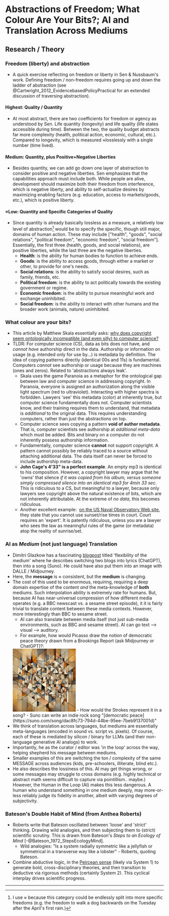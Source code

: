 # Abstractions of Freedom; What Colour Are Your Bits?; AI and Translation Across Mediums

##  Research / Theory

### Freedom (liberty) and abstraction

- A quick exercise reflecting on freedom or liberty in Sen & Nussbaum's work. Defining freedom / non-freedom requires going up and down the ladder of abstraction (see @Cartwright_2012_EvidencebasedPolicyPractical for an extended discussion of traversing abstraction).
#### Highest: Quality / Quantity

- At most abstract, there are two coefficients for freedom or agency as understood by Sen. Life quantity (longevity) and life quality (life states accessible during time). Between the two, the quality budget abstracts far more complexity (health, political action, economic, cultural, etc.). Compared to longevity, which is measured ≈losslessly with a single number (time lived).

#### Medium: Quantity, plus Positive+Negative Liberties

- Besides quantity, we can add go down one layer of abstraction to consider positive and negative liberties. Sen emphasizes that the capabilities approach must include both. While people are alive, development should maximize both their freedom from interference, which is negative liberty, and ability to self-actualize desires by maximizing enabling factors (e.g. education, access to markets/goods, etc.), which is positive liberty.

#### ≈Low: Quantity and Specific Categories of Quality

- Since quantity is already basically lossless as a measure, a relatively low level of abstraction[^1] would be to specify the specific, though still major, domains of human action. These may include ["health", "goods", "social relations", "political freedom", "economic freedom", "social freedom"]. Essentially, the first three (health, goods, and social relations), are positive liberties, while the last three are the negative liberties.
	- **Health**: is the ability for human bodies to function to achieve ends.
	- **Goods**: is the ability to access goods, through either a market or other, to provide for one's needs.
	- **Social relations**: is the ability to satisfy social desires, such as family, friends, etc.
	- **Political freedom**: is the ability to act politically towards the existing government or regime.
	- **Economic freedom**: is the ability to pursue meaningful work and exchange uninhibited.
	- **Social freedom**: is the ability to interact with other humans and the broader work (animals, nature) uninhibited.

[^1]: I use ≈ because this category could be endlessly split into more specific freedoms (e.g. the freedom to walk a dog backwards on the Tuesday after the April's first rain.)

### What colour are your bits? 

- This article by Matthew Skala essentially asks: [why does copyright seem ontologically incompatible (and even silly) to computer science?](https://ansuz.sooke.bc.ca/entry/23)
- TLDR: For computer science (CS), data as bits does not have, and *cannot have* authorship direct in the data. Authorship or information on usage (e.g. intended only for use by...) is metadata by definition. The idea of copying patterns directly (identical 00s and 11s) is fundamental. Computers *cannot* see authorship or usage because they are machines (ones and zeros). Related to 'abstractions always leak'.
	- Skala uses the game Paranoia as a metaphor for the ontological gap between law and computer science in addressing copyright. In Paranoia, everyone is assigned an authorization along the visible light spectrum (red to ultraviolet). Interacting with higher spectra is forbidden. Lawyers 'see' this metadata (color) at inherently true, but computer science fundamentally does not. Computer scientists know, and their training requires them to understand, that metadata is *additional* to the original data. This requires understanding computers, rather than just the abstractions on top.
	- Computer science sees copying a pattern **void of author metadata**. That is, computer scientists see authorship at *additional meta-data* which must be added. Bits and binary on a computer do not inherently possess authorship information. 
	- Fundamentally, computer science **cannot** not support copyright. A pattern cannot possibly be reliably traced to a source without attaching additional data. The data itself can never be forced to include authorship meta-data. 
	- **John Cage's 4'33" is a perfect example**. An empty mp3 is identical to his composition. However, a copyright lawyer may argue that he 'owns' that silence *if it was copied from his album, versus someone simply compressed silence into an identical mp3 for 4min 33 sec*. This is ridiculous to a CS, but meaningful to a lawyer, because only lawyers see copyright above the natural existence of bits, which are not inherently attributable. At the extreme of *no data*, this becomes ridiculous.
	- Another excellent example:  [on the US Naval Observatory Web site](http://aa.usno.navy.mil/faq/docs/lawyers.html), they state that you cannot use sunset/rise times in court. Court requires an 'expert'. It is patently ridiculous, unless you are a lawyer who sees the law as meaningful rules of the game (or metadata) atop the reality of sunrise/set.
### AI as *Medium* (not just language) Translation

- Dimitri Glazkow has a fascinating  [blogpost](https://whatdimitrilearned.substack.com/p/2024-04-01) titled 'flexibility of the medium' where he describes switching two blogs into lyrics (ChatGPT), then into a song (Suno). He could have also put them into an image with DALLE / Midjourney.
- Here, the **message** is ≈ consistent, but the **medium** is changing.
- The cost of this used to be enormous, requiring, requiring a deep domain expertise of the content *and* the meta-knowledge of **both** mediums. Such interpolation ability is extremely rate for humans. But, because AI has near-universal compression of how different media operates (e.g. a BBC newscast vs. a sesame street episode), it it is fairly trivial to translate content between these media contexts. However, more interestingly than BBC to sesame street. 
	- AI can also translate between media itself (not just sub-media environments, such as BBC and sesame street). AI can go text --> visual --> auditory. 
	- For example, how would Picasso draw the notion of democratic peace theory drawn from a Brookings Report (ask Midjourney or ChatGPT)?:
	<img src="assets/demo_peace_cubist.png" width="200" alt="demo_peace_cubist.png" />
	- How would the Strokes represent it in a song? - Suno can write an indie rock song "[democratic peace](https://suno.com/song/dac8fc73-794d-44be-95ee-7beb9137001d)"
- We think of translation across languages, but mediums are essentially meta-languages (encoded in sound vs. script vs. pixels). Of course, each of these is mediated by silicon / binary for LLMs (and their non-language generative AI analogs) to work.
- Importantly, he as the curator / editor was 'in the loop' across the way, helping shepherd his message between mediums.
- Smaller examples of this are switching the ton / complexity of the same MESSAGE across audiences (kids, pre-schoolers, illiterate, blind etc.). 
- He also describes the lossiness of this. AI may get things wrong, or some messages may struggle to cross domains (e.g. highly technical or abstract math seems difficult to capture via pointillism.. maybe.) However, the Human in the Loop (AI) makes this less dangerous. A human who understand something in one medium deeply, may more-or-less reliably judge its fidelity in another, albeit with varying degrees of subjectivity.

### Bateson's Double Habit of Mind (from Anthea Roberts)

- Roberts write that Bateson oscillated between 'loose' and 'strict' thinking. Drawing wild analogies, and then subjecting them to (strict) scientific scrutiny. This is drawn from Bateson's *Steps to an Ecology of Mind* [-@Bateson_1972_StepsEcologyMind].
	- Wild analogies: "Is a system radially symmetric like a jellyfish or symmetrical in a transverse way like a lobster" - Roberts, quoting Bateson.
- Combine abductive logic, in the [Peircean sense](https://plato.stanford.edu/entries/abduction/peirce.html) (likely via System 1) to generate bold, cross-disciplinary theories, and then transition to deductive via rigorous methods (certainly System 2). This cyclical interplay drives scientific progress.






---